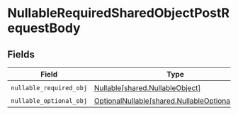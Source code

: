 # NullableRequiredSharedObjectPostRequestBody


## Fields

| Field                                                                                            | Type                                                                                             | Required                                                                                         | Description                                                                                      | Example                                                                                          |
| ------------------------------------------------------------------------------------------------ | ------------------------------------------------------------------------------------------------ | ------------------------------------------------------------------------------------------------ | ------------------------------------------------------------------------------------------------ | ------------------------------------------------------------------------------------------------ |
| `nullable_required_obj`                                                                          | [Nullable[shared.NullableObject]](../../models/shared/nullableobject.md)                         | :heavy_check_mark:                                                                               | N/A                                                                                              | <nil>                                                                                            |
| `nullable_optional_obj`                                                                          | [OptionalNullable[shared.NullableOptionalObject]](../../models/shared/nullableoptionalobject.md) | :heavy_minus_sign:                                                                               | N/A                                                                                              |                                                                                                  |